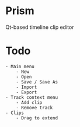 Prism
=====

Qt-based timeline clip editor

Todo
====
	- Main menu
		- New
		- Open
		- Save / Save As
		- Import
		- Export
	- Track context menu
		- Add clip
		- Remove track
	- Clips
		- Drag to extend
